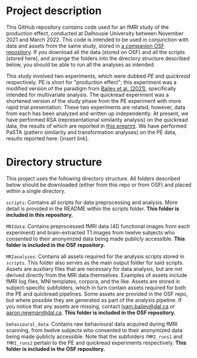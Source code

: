 # Project description 
This GitHub repository contains code used for an fMRI study of the production effect, conducted at Dalhousie University between November 2021 and March 2022. This code is intended to be used in conjunction with data and assets from the same study, stored in [a companion OSF repository][1]. If you download all the data (stored on OSF) and all the scripts (stored here), and arrange the folders into the directory structure described below, you should be able to run all the analyses as intended.

This study involved two experiments, which were dubbed _PE_ and _quickread_ respectively. PE is short for "production effect"; this experiment was a modified version of the paradigm from [Bailey et al. (2021)][2], specifically intended for multivariate analysis. The quickread experiment was a shortened version of the study phase from the PE experiment with more rapid trial presentation. These two experiments are related; however, data from each has been analyzed and written up independently. At present, we have performed RSA (representational similarity analysis) on the quickread data, the results of which are reported in [this preprint][3]. We have performed PaSTA (pattern similarity and transformation analyses) on the PE data, results reported here: [insert link].

# Directory structure
This project uses the following directory structure. All folders described below should be downloaded (either from this repo or from OSF) and placed within a single directory.

`scripts`: Contains all scripts for data preprocessing and analysis. More detail is provided in the README within the scripts folder. **This folder is included in this repository.** 

`MRIdata`: Contains preprocessed fMRI data (4D functional images from each experiment) and brain-extracted T1 images from twelve subjects who consented to their anonymized data being made publicly accessible. **This folder is included in the OSF repository.** 

`MRIanalyses`: Contains all assets required for the analysis scripts stored in `scripts`. This folder also serves as the main output folder for said scripts. Assets are auxiliary files that are necessary for data analysis, but are not derived directly from the MRI data themselves. Examples of assets include fMRI log files, MNI templates, corpora, and the like. Assets are stored in subject-specific subfolders, which in turn contain assets required for both the PE and quickread pipelines. Some assets are provided in the OSF repo, but where possible they are generated as part of the analysis pipeline. If you notice that any assets are missing, contact lyam.bailey@dal.ca or aaron.newman@dal.ca. **This folder is included in the OSF repository.**

`behavioural_data`: Contains raw behavioural data acquired during fMRI scanning, from twelve subjects who consented to their anonymized data being made publicly accessible. Note that the subfolders `fMRI_runs1` and `fMRI_runs2` pertain to the PE and quickread experiments respectively. **This folder is included in the OSF repository.**

[1]: https://osf.io/czb26/?view_only=86a66caf1d71484d8ef0293cfa2371df
[2]: https://doi.org/10.1016/j.bandc.2021.105757
[3]: https://www.biorxiv.org/content/10.1101/2024.02.18.580744v1

